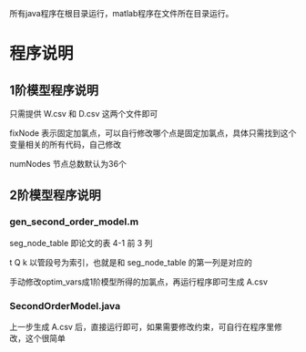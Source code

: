 所有java程序在根目录运行，matlab程序在文件所在目录运行。

# 程序说明
## 1阶模型程序说明
只需提供 W.csv 和 D.csv 这两个文件即可

fixNode 表示固定加氯点，可以自行修改哪个点是固定加氯点，具体只需找到这个变量相关的所有代码，自己修改

numNodes 节点总数默认为36个

## 2阶模型程序说明
### gen_second_order_model.m
seg_node_table 即论文的表 4-1 前 3 列

t Q k 以管段号为索引，也就是和 seg_node_table 的第一列是对应的

手动修改optim_vars成1阶模型所得的加氯点，再运行程序即可生成 A.csv

### SecondOrderModel.java
上一步生成 A.csv 后，直接运行即可，如果需要修改约束，可自行在程序里修改，这个很简单

